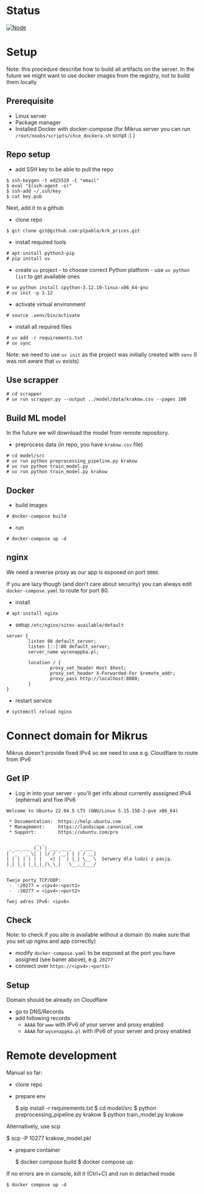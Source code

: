 # Status

[![Node](https://github.com/plpabla/krk_prices/actions/workflows/frontent-build.yml/badge.svg)](https://github.com/plpabla/krk_prices/actions/workflows/frontent-build.yml)

# Setup

Note: this procedure describe how to build all artifacts on the server. In the future we might want to use docker images from the registry, not to build them locally

## Prerequisite

- Linux server
- Package manager
- Installed Docker with docker-compose (for Mikrus server you can run `/root/noobs/scripts/chce_dockera.sh` script :)
  )

## Repo setup

- add SSH key to be able to pull the repo

```
$ ssh-keygen -t ed25519 -C "email"
$ eval "$(ssh-agent -s)"
$ ssh-add ~/.ssh/key
$ cat key.pub
```

Next, add it to a github

- clone repo

```
$ git clone git@github.com:plpabla/krk_prices.git
```

- install required tools

```
# apt install python3-pip
# pip install uv
```

- create `uv` project - to choose correct Python platform - use `uv python list` to get available ones

```
# uv python install cpython-3.12.10-linux-x86_64-gnu
# uv init -p 3.12
```

- activate virtual environment

```
# source .venv/bin/activate
```

- install all required files

```
# uv add -r requirements.txt
# uv sync
```

Note: we need to use `uv init` as the project was initially created with `venv` (I was not aware that `uv` exists)

## Use scrapper

```
# cd scrapper
# uv run scrapper.py --output ../model/data/krakow.csv --pages 100
```

## Build ML model

In the future we will download the model from remote repository.

- preprocess data (in repo, you have `krakow.csv` file)

```
# cd model/src
# uv run python preprocessing_pipeline.py krakow
# uv run python train_model.py
# uv run python train_model.py krakow
```

## Docker

- build images

```
# docker-compose build
```

- run

```
# docker-compose up -d
```

## nginx

We need a reverse proxy as our app is exposed on port `8080`.

If you are lazy though (and don't care about security) you can always edit `docker-compose.yaml` to route for port 80.

- install

```
# apt install nginx
```

- setup `/etc/nginx/sites-available/default`

```
server {
        listen 80 default_server;
        listen [::]:80 default_server;
        server_name wycenappka.pl;

        location / {
                proxy_set_header Host $host;
                proxy_set_header X-Forwarded-For $remote_addr;
                proxy_pass http://localhost:8080;
        }
}
```

- restart service

```
# systemctl reload nginx
```

# Connect domain for Mikrus

Mikrus doesn't provide fixed IPv4 so we need to use e.g. Cloudflare to route from IPv6

## Get IP

- Log in into your server - you'll get info about currently asssigned IPv4 (ephernal) and fixe IPv6

```
Welcome to Ubuntu 22.04.5 LTS (GNU/Linux 5.15.158-2-pve x86_64)

 * Documentation:  https://help.ubuntu.com
 * Management:     https://landscape.canonical.com
 * Support:        https://ubuntu.com/pro

           _ _
 _ __ ___ (_) | ___ __ _   _ ___
| '_ ` _ \| | |/ / '__| | | / __|
| | | | | | |   <| |  | |_| \__ \  Serwery dla ludzi z pasją.
|_| |_| |_|_|_|\_\_|   \__,_|___/


Twoje porty TCP/UDP:
 -  :20277 = <ipv4>:<port1>
 -  :30277 = <ipv4>:<port2>

Twoj adres IPv6: <ipv6>
```

## Check

Note: to check if you site is available without a domain (to make sure that you set up nginx and app correctly)

- modify `docker-compose.yaml` to be exposed at the port you have assigned (see baner above), e.g. `20277`
- connect over `https://<ipv4>:<port1>`

## Setup

Domain should be already on Cloudflare

- go to DNS/Records
- add following records
  - `AAAA` for `www` with IPv6 of your server and proxy enabled
  - `AAAA` for `wycenappka.pl` with IPv6 of your server and proxy enabled

# Remote development

Manual so far:

- clone repo

- prepare env

  $ pip install -r requirements.txt
  $ cd model/src
  $ python preprocessing_pipeline.py krakow
  $ python train_model.py krakow

Alternatively, use scp

$ scp -P 10277 krakow_model.pkl <remote>

- prepare container

  $ docker compose build
  $ docker compose up

If no errors are in console, kill it (Ctrl+C) and run in detached mode

    $ docker compose up -d
